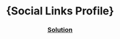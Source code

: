<!-- Please update value in the {}  --> <h1 align="center">{Social Links Profile}</h1> 
<div align="center"> <h3> <a href="https://socialprofilesection.netlify.app/"> Solution </a> </h3> </div>
